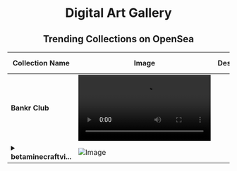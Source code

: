 <div align="center">

# Digital Art Gallery

## Trending Collections on OpenSea

| Collection Name                       | Image                                                                                     | Description                       | OpenSea Link                                                                                          |
|---------------------------------------|-------------------------------------------------------------------------------------------|-----------------------------------|--------------------------------------------------------------------------------------------------------|
| **Bankr CIub** | ![Image](https://raw2.seadn.io/base/0x12f3011f17ae9a0cae18d5aab2bf5b6d6093b58c/539b472abe5efafcf5d3260ee9b04d/81539b472abe5efafcf5d3260ee9b04d.mov?w=200&auto=format) |  | <details><summary>Link</summary>[Bankr CIub](https://opensea.io/collection/bankr-ciub-982926550)</details> |
| **<details><summary>betaminecraftvi...</summary>betaminecraftvibes</details>** | ![Image](https://i2.seadn.io/collection/betaminecraftvibes/image_type_logo/b79d76081a71d33b429069cfaaf070/ddb79d76081a71d33b429069cfaaf070.png?w=200&auto=format) |  | <details><summary>Link</summary>[betaminecraftvibes](https://opensea.io/collection/betaminecraftvibes)</details> |

</div>